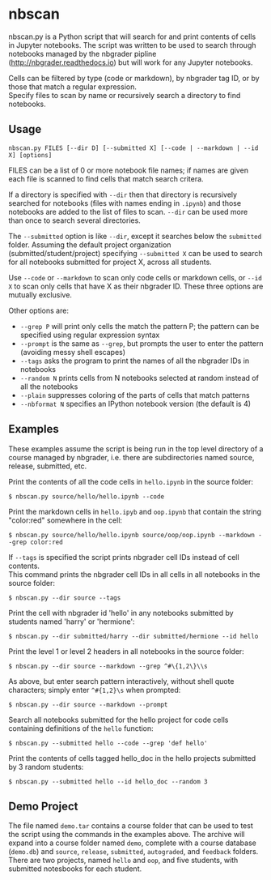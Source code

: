 # nbscan

nbscan.py is a Python script that will search for and print contents of cells in Jupyter notebooks. 
The script was written to be used to search through notebooks managed by the nbgrader pipline (http://nbgrader.readthedocs.io) but will
work for any Jupyter notebooks.

Cells can be filtered by type 
(code or markdown), by nbgrader tag ID, or by those that match a regular expression.  
Specify files to scan by name or recursively search a directory to find notebooks.

## Usage

```
nbscan.py FILES [--dir D] [--submitted X] [--code | --markdown | --id X] [options]
```

FILES can be a list of 0 or more notebook file names; if names are given each file is scanned to find cells
that match search critera.

If a directory is specified with `--dir` then that directory is recursively searched for notebooks (files 
with names ending in `.ipynb`) and those notebooks are added to the list of files to scan.  `--dir` can be
used more than once to search several directories.

The `--submitted` option is like `--dir`, except it searches below the `submitted` folder.  Assuming the
default project organization (submitted/student/project) specifying `--submitted X` can be used to search
for all notebooks submitted for project X, across all students.

Use `--code` or `--markdown` to scan only code cells or markdown cells, or `--id X` to scan only cells that
have X as their nbgrader ID.  These three options are mutually exclusive.

Other options are:
* `--grep P` will print only cells the match the pattern P; the pattern can be specified using regular expression syntax
* `--prompt` is the same as `--grep`, but prompts the user to enter the pattern (avoiding messy shell escapes)
* `--tags` asks the program to print the names of all the nbgrader IDs in notebooks
* `--random N` prints cells from N notebooks selected at random instead of all the notebooks
* `--plain` suppresses coloring of the parts of cells that match patterns
* `--nbformat N` specifies an IPython notebook version (the default is 4)

## Examples

These examples assume the script is being run in the top level directory of a course managed by nbgrader,
i.e. there are subdirectories named source, release, submitted, etc.

Print the contents of all the code cells in `hello.ipynb` in the source folder:
```
$ nbscan.py source/hello/hello.ipynb --code
```

Print the markdown cells in `hello.ipyb` and `oop.ipynb` that contain the string "color:red" somewhere in the cell:
```
$ nbscan.py source/hello/hello.ipynb source/oop/oop.ipynb --markdown --grep color:red
```

If `--tags` is specified the script prints nbgrader cell IDs instead of cell contents.  
This command prints the nbgrader cell IDs in all cells in all notebooks in the source folder:
```
$ nbscan.py --dir source --tags
```

Print the cell with nbgrader id 'hello' in any notebooks submitted by students named 'harry' or 'hermione':
```
$ nbscan.py --dir submitted/harry --dir submitted/hermione --id hello
```

Print the level 1 or level 2 headers in all notebooks in the source folder:
```
$ nbscan.py --dir source --markdown --grep ^#\{1,2\}\\s
```

As above, but enter search pattern interactively, without shell quote characters; simply enter `^#{1,2}\s` when prompted:
```
$ nbscan.py --dir source --markdown --prompt
```

Search all notebooks submitted for the hello project for code cells containing definitions of the `hello` function:
```
$ nbscan.py --submitted hello --code --grep 'def hello'
```

Print the contents of cells tagged hello_doc in the hello projects submitted by 3 random students:
```
$ nbscan.py --submitted hello --id hello_doc --random 3
```

## Demo Project

The file named `demo.tar` contains a course folder that can be used to test the script using the commands in the examples above.
The archive will expand into a course folder named `demo`, complete with a course database
(`demo.db`) and `source`, `release`, `submitted`, `autograded`, and `feedback` folders.  There are two
projects, named `hello` and `oop`, and five students, with submitted notesbooks for each student.
